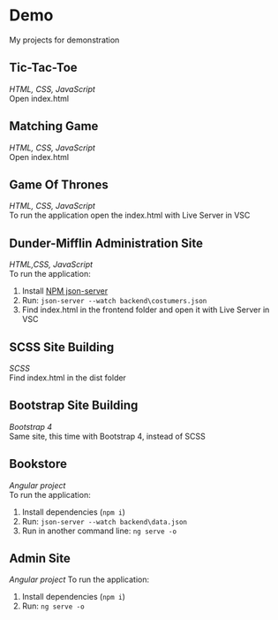 # **Demo**
My projects for demonstration
## **Tic-Tac-Toe**
*HTML, CSS, JavaScript*  
Open index.html
## **Matching Game**
*HTML, CSS, JavaScript*  
Open index.html
## **Game Of Thrones**
*HTML, CSS, JavaScript*   
To run the application open the index.html with Live Server in VSC
## **Dunder-Mifflin Administration Site**
*HTML,CSS, JavaScript*   
To run the application:   
1. Install [NPM json-server](https://www.npmjs.com/package/json-server)   
2. Run: `json-server --watch backend\costumers.json`
3. Find index.html in the frontend folder and open it with Live Server in VSC
##  **SCSS Site Building**
*SCSS*   
Find index.html in the dist folder
## **Bootstrap Site Building**
*Bootstrap 4*  
Same site, this time with Bootstrap 4, instead of SCSS
## **Bookstore**
*Angular project*   
To run the application:    
1. Install dependencies (`npm i`)
2. Run: `json-server --watch backend\data.json`
3. Run in another command line: `ng serve -o`
## **Admin Site**
*Angular project*
To run the application:    
1. Install dependencies (`npm i`)
2. Run: `ng serve -o`